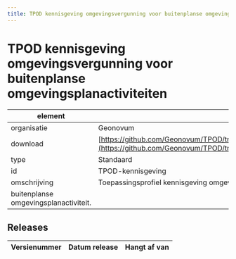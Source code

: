 ```yaml
---
title: TPOD kennisgeving omgevingsvergunning voor buitenplanse omgevingsplanactiviteiten
---
```


# TPOD kennisgeving omgevingsvergunning voor buitenplanse omgevingsplanactiviteiten

|element|waarde|
|-----|------|
| organisatie  |Geonovum|
| download  | [https://github.com/Geonovum/TPOD/tree/master/TPOD%20Kennisgeving%20omgevingsvergunning%20buitenplanse%20omgevingsplanactiviteit](<https://github.com/Geonovum/TPOD/tree/master/TPOD%20Kennisgeving%20omgevingsvergunning%20buitenplanse%20omgevingsplanactiviteit>)|
| type  |Standaard|
| id  |TPOD-kennisgeving|
| omschrijving  |Toepassingsprofiel kennisgeving omgevingsvergunning voor
buitenplanse omgevingsplanactiviteit.|

## Releases

|Versienummer|Datum release|Hangt af van
|-------|-------|-----|

